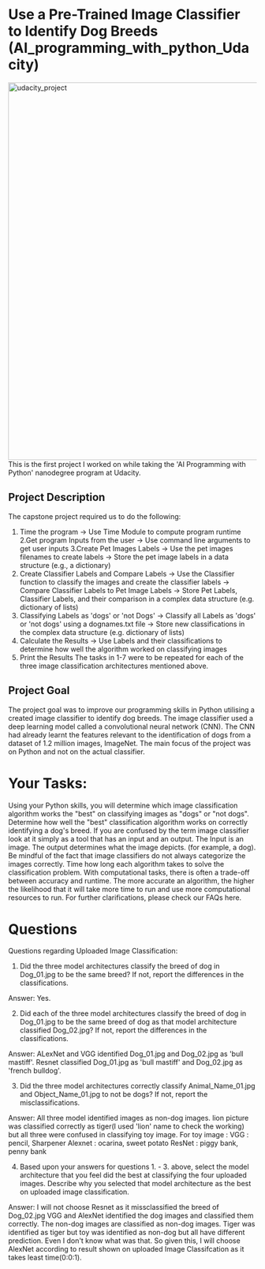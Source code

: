# Use a Pre-Trained Image Classifier to Identify Dog Breeds (AI_programming_with_python_Udacity)
<img width="766" alt="udacity_project" src="https://github.com/Andryanmak/AI_programming_Udacity/assets/76160546/4acfd483-f9b4-4d88-b51f-b7d4242105e8">
This is the first project I worked on while taking the 'AI Programming with Python' nanodegree program at Udacity.


## Project Description
The capstone project required us to do the following:

  1. Time the program
        -> Use Time Module to compute program runtime
  2.Get program Inputs from the user
        -> Use command line arguments to get user inputs
  3.Create Pet Images Labels
        -> Use the pet images filenames to create labels
        -> Store the pet image labels in a data structure (e.g., a dictionary)
  4. Create Classifier Labels and Compare Labels
        -> Use the Classifier function to classify the images and create the classifier labels
        -> Compare Classifier Labels to Pet Image Labels
        -> Store Pet Labels, Classifier Labels, and their comparison in a complex data structure (e.g. dictionary of lists)
  5. Classifying Labels as 'dogs' or 'not Dogs'
        -> Classify all Labels as 'dogs' or 'not dogs' using a dognames.txt file
        -> Store new classifications in the complex data structure (e.g. dictionary of lists)
  6. Calculate the Results
        -> Use Labels and their classifications to determine how well the algorithm worked on classifying images
  7. Print the Results
The tasks in 1-7 were to be repeated for each of the three image classification architectures mentioned above.
## Project Goal
The project goal was to improve our programming skills in Python utilising a created image classifier to identify dog breeds. The image classifier used a deep learning model called a convolutional neural network (CNN). The CNN had already learnt the features relevant to the identification of dogs from a dataset of 1.2 million images, ImageNet. The main focus of the project was on Python and not on the actual classifier.


# Your Tasks:
Using your Python skills, you will determine which image classification algorithm works the "best" on classifying images as "dogs" or "not dogs".
Determine how well the "best" classification algorithm works on correctly identifying a dog's breed. If you are confused by the term image classifier look at it simply as a tool that has an input and an output. The Input is an image. The output determines what the image depicts. (for example, a dog). Be mindful of the fact that image classifiers do not always categorize the images correctly.
Time how long each algorithm takes to solve the classification problem. With computational tasks, there is often a trade-off between accuracy and runtime. The more accurate an algorithm, the higher the likelihood that it will take more time to run and use more computational resources to run.
For further clarifications, please check our FAQs here.

# Questions
Questions regarding Uploaded Image Classification:

1. Did the three model architectures classify the breed of dog in Dog_01.jpg to be the same breed? If not, report the differences in the classifications.

Answer: Yes.


2. Did each of the three model architectures classify the breed of dog in Dog_01.jpg to be the same breed of dog as that model architecture classified Dog_02.jpg? If not, report the differences in the classifications.

Answer: ALexNet and VGG identified Dog_01.jpg and Dog_02.jpg as 'bull mastiff'. Resnet classified Dog_01.jpg as 'bull mastiff' and Dog_02.jpg as 'french bulldog'.


3. Did the three model architectures correctly classify Animal_Name_01.jpg and Object_Name_01.jpg to not be dogs? If not, report the misclassifications.

Answer: All three model identified images as non-dog images. lion picture was classified correctly as tiger(I used 'lion' name to check  the working) but all three were confused in classifying toy image.
For toy image : 
		VGG : pencil, Sharpener
        Alexnet : ocarina, sweet potato
        ResNet : piggy bank, penny bank


4. Based upon your answers for questions 1. - 3. above, select the model architecture that you feel did the best at classifying the four uploaded images. Describe why you selected that model architecture as the best on uploaded image classification.

Answer: I will not choose Resnet as it missclassified the breed of Dog_02.jpg
VGG and AlexNet identified the dog images and classified them correctly. The non-dog images are classified as non-dog images. Tiger was identified as tiger but toy was identified as non-dog but all have different prediction. Even I don't know what was that. 
So given this, I will choose AlexNet according to result shown on uploaded Image Classifcation as it takes least time(0:0:1).
